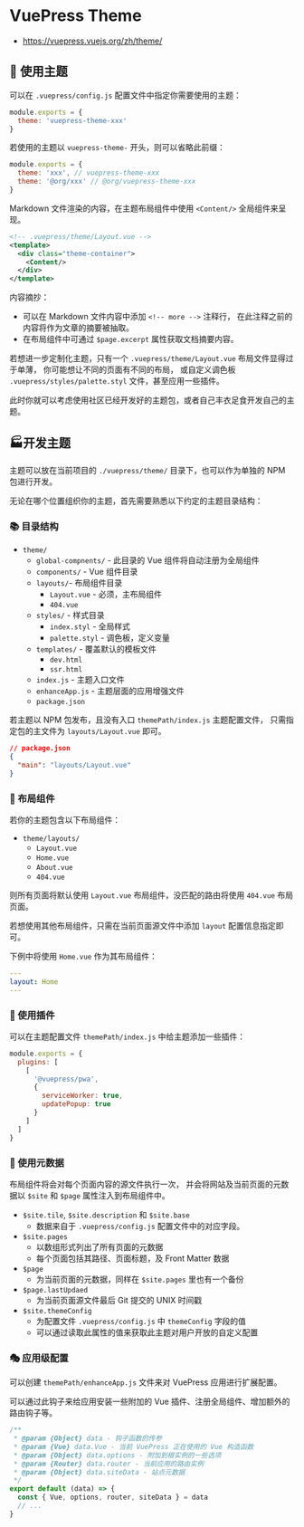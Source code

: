 # VuePress Theme

- <https://vuepress.vuejs.org/zh/theme/>

## 🎨 使用主题

可以在 `.vuepress/config.js` 配置文件中指定你需要使用的主题：

```js
module.exports = {
  theme: 'vuepress-theme-xxx'
}
```

若使用的主题以 `vuepress-theme-` 开头，则可以省略此前缀：

```js
module.exports = {
  theme: 'xxx', // vuepress-theme-xxx
  theme: '@org/xxx' // @org/vuepress-theme-xxx
}
```

Markdown 文件渲染的内容，在主题布局组件中使用 `<Content/>` 全局组件来呈现。

```xml
<!-- .vuepress/theme/Layout.vue -->
<template>
  <div class="theme-container">
    <Content/>
  </div>
</template>
```

内容摘抄：

- 可以在 Markdown 文件内容中添加 `<!-- more -->` 注释行，
  在此注释之前的内容将作为文章的摘要被抽取。
- 在布局组件中可通过 `$page.excerpt` 属性获取文档摘要内容。

若想进一步定制化主题，只有一个 `.vuepress/theme/Layout.vue` 布局文件显得过于单薄，
你可能想让不同的页面有不同的布局，
或自定义调色板 `.vuepress/styles/palette.styl` 文件，甚至应用一些插件。

此时你就可以考虑使用社区已经开发好的主题包，或者自己丰衣足食开发自己的主题。

## 🏭开发主题

主题可以放在当前项目的 `./vuepress/theme/` 目录下，也可以作为单独的 NPM 包进行开发。

无论在哪个位置组织你的主题，首先需要熟悉以下约定的主题目录结构：

### 📚 目录结构

- `theme/`
  - `global-compnents/` - 此目录的 Vue 组件将自动注册为全局组件
  - `components/` - Vue 组件目录
  - `layouts/`- 布局组件目录
    - `Layout.vue` - 必须，主布局组件
    - `404.vue`
  - `styles/` - 样式目录
    - `index.styl` - 全局样式
    - `palette.styl` - 调色板，定义变量
  - `templates/` - 覆盖默认的模板文件
    - `dev.html`
    - `ssr.html`
  - `index.js` - 主题入口文件
  - `enhanceApp.js` - 主题层面的应用增强文件
  - `package.json`

若主题以 NPM 包发布，且没有入口 `themePath/index.js` 主题配置文件，
只需指定包的主文件为 `layouts/Layout.vue` 即可。

```json
// package.json
{
  "main": "layouts/Layout.vue"
}
```

### 💠 布局组件

若你的主题包含以下布局组件：

- `theme/layouts/`
  - `Layout.vue`
  - `Home.vue`
  - `About.vue`
  - `404.vue`

则所有页面将默认使用 `Layout.vue` 布局组件，没匹配的路由将使用 `404.vue` 布局页面。

若想使用其他布局组件，只需在当前页面源文件中添加 `layout` 配置信息指定即可。

下例中将使用 `Home.vue` 作为其布局组件：

```yaml
---
layout: Home
---
```

### 🧩 使用插件

可以在主题配置文件 `themePath/index.js` 中给主题添加一些插件：

```js
module.exports = {
  plugins: [
    [
      '@vuepress/pwa',
      {
        serviceWorker: true,
        updatePopup: true
      }
    ]
  ]
}
```

### 🔮 使用元数据

布局组件将会对每个页面内容的源文件执行一次，
并会将网站及当前页面的元数据以 `$site` 和 `$page` 属性注入到布局组件中。

- `$site.tile`, `$site.description` 和 `$site.base`
  - 数据来自于 `.vuepress/config.js` 配置文件中的对应字段。
- `$site.pages`
  - 以数组形式列出了所有页面的元数据
  - 每个页面包括其路径、页面标题，及 Front Matter 数据
- `$page`
  - 为当前页面的元数据，同样在 `$site.pages` 里也有一个备份
- `$page.lastUpdaed`
  - 为当前页面源文件最后 Git 提交的 UNIX 时间戳
- `$site.themeConfig`
  - 为配置文件 `.vuepress/config.js` 中 `themeConfig` 字段的值
  - 可以通过读取此属性的值来获取此主题对用户开放的自定义配置

### 🎭 应用级配置

可以创建 `themePath/enhanceApp.js` 文件来对 VuePress 应用进行扩展配置。

可以通过此钩子来给应用安装一些附加的 Vue 插件、注册全局组件、增加额外的路由钩子等。

```js
/**
 * @param {Object} data - 钩子函数的传参
 * @param {Vue} data.Vue - 当前 VuePress 正在使用的 Vue 构造函数
 * @param {Object} data.options - 附加到根实例的一些选项
 * @param {Router} data.router - 当前应用的路由实例
 * @param {Object} data.siteData - 站点元数据
 */
export default (data) => {
  const { Vue, options, router, siteData } = data
  // ...
}
```
